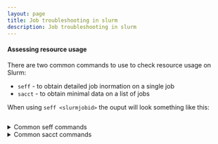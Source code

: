 ```yaml
---
layout: page
title: Job troubleshooting in slurm
description: Job troubleshooting in slurm
---
```


#### Assessing resource usage

There are two common commands to use to check resource usage on Slurm:

+ `seff` - to obtain detailed job inormation on a single job
+ `sacct` - to obtain minimal data on a list of jobs

When using `seff <slurmjobid>` the ouput will look something like this:

```bash

```

<details>

<summary> Common seff commands  </summary> 

Running `sacct` shows the jobs you have run on the current date (i.e. since last midnight). 
To specify a time interval (must be within 3 months):

```bash
sacct -S YYYY-MM-DD
```

To print out all available data on a completed job:

```bash
sacct -l -j <slurmjobid> 
```

Use the `-o` option to specify specific output For example. The following shows
job name, job ID, used memory, job state and elapsed wall-clock time:

```bash
sacct -o jobname,jobid,maxrss,state,elapsed -j <slurmjobid> 
```

To print a list of all available data `sacct` data fields:

```bash
sacct -e
```

</details>

<details>

<summary> Common sacct commands  </summary> 
To print out all available data on a completed job:

```bash
sacct -l -j <slurmjobid> 
```

Use the `-o` option to specify specific output For example. The following shows
job name, job ID, used memory, job state and elapsed wall-clock time:

```bash
sacct -o jobname,jobid,maxrss,state,elapsed -j <slurmjobid> 
```

To print a list of all available data `sacct` data fields:

```bash
sacct -e
```

</details>

